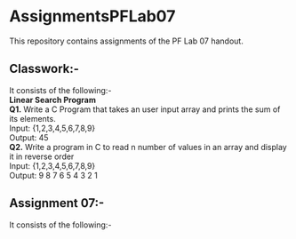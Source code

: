 # AssignmentsPFLab07
This repository contains assignments of the PF Lab 07 handout.

## Classwork:-
It consists of the following:-
<br>**Linear Search Program**
<br>**Q1.** Write a C Program that takes an user input array and prints the sum of its elements. <br>Input: {1,2,3,4,5,6,7,8,9} <br>Output: 45
<br>**Q2.** Write a program in C to read n number of values in an array and display it in reverse order<br>Input: {1,2,3,4,5,6,7,8,9}<br>Output: 9 8 7 6 5 4 3 2 1

## Assignment 07:-
It consists of the following:-
<br>
